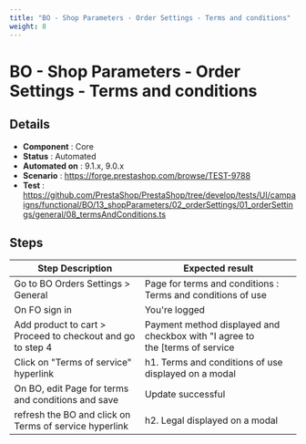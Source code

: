 ```yaml
---
title: "BO - Shop Parameters - Order Settings - Terms and conditions"
weight: 8
---
```


# BO - Shop Parameters - Order Settings - Terms and conditions
## Details
* **Component** : Core
* **Status** : Automated
* **Automated on** : 9.1.x, 9.0.x
* **Scenario** : https://forge.prestashop.com/browse/TEST-9788
* **Test** : https://github.com/PrestaShop/PrestaShop/tree/develop/tests/UI/campaigns/functional/BO/13_shopParameters/02_orderSettings/01_orderSettings/general/08_termsAndConditions.ts

## Steps
| Step Description | Expected result |
| ----- | ----- |
| Go to BO Orders Settings > General | Page for terms and conditions : Terms and conditions of use |
| On FO sign in | You're logged |
| Add product to cart > Proceed to checkout and go to step 4 | Payment method displayed and checkbox with "I agree to the [terms of service|http://localhost/develop/en/content/2-legal-notice] and will adhere to them unconditionally." |
| Click on "Terms of service" hyperlink | h1. Terms and conditions of use displayed on a modal |
| On BO, edit Page for terms and conditions and save | Update successful |
| refresh the BO and click on Terms of service hyperlink | h2. Legal displayed on a modal |
